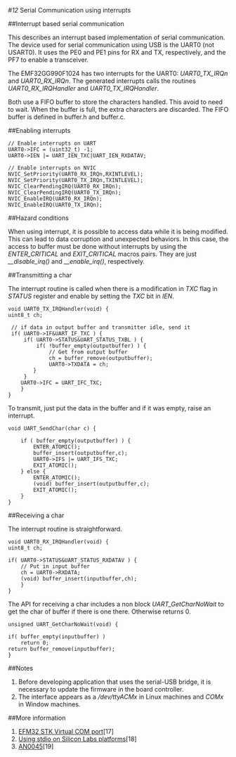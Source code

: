#*12* Serial Communication using interrupts


##Interrupt based serial communication

This describes an interrupt based implementation of serial communication. The device used for serial communication using USB is the UART0 (not USART0). It uses the PE0 and PE1 pins for RX and TX, respectively, and the PF7 to enable a transceiver.

The EMF32GG990F1024 has two interrupts for the UART0: *UART0_TX_IRQn* and *UART0_RX_IRQn*. The generated interrupts calls the routines *UART0_RX_IRQHandler* and *UART0_TX_IRQHandler*.

Both use a FIFO buffer to store the characters handled. This avoid to need to wait. When the buffer is full, the extra characters are discarded. The FIFO buffer is defined in buffer.h and buffer.c.

##Enabling interrupts

	// Enable interrupts on UART
    UART0->IFC = (uint32_t) -1;
    UART0->IEN |= UART_IEN_TXC|UART_IEN_RXDATAV;

    // Enable interrupts on NVIC
    NVIC_SetPriority(UART0_RX_IRQn,RXINTLEVEL);
    NVIC_SetPriority(UART0_TX_IRQn,TXINTLEVEL);
    NVIC_ClearPendingIRQ(UART0_RX_IRQn);
    NVIC_ClearPendingIRQ(UART0_TX_IRQn);
    NVIC_EnableIRQ(UART0_RX_IRQn);
    NVIC_EnableIRQ(UART0_TX_IRQn);

##Hazard conditions

When using interrupt, it is possible to access data while it is being modified. This can lead to data corruption and unexpected behaviors. In this case, the access to buffer must be done without interrupts by using the *ENTER_CRITICAL* and *EXIT_CRITICAL* macros pairs. They are just *__disable_irq()* and *__enable_irq()*, respectively.

##Transmitting a char

The interrupt routine is called when there is a modification in *TXC* flag in *STATUS* register and enable by setting the *TXC* bit in *IEN*.

    void UART0_TX_IRQHandler(void) {
    uint8_t ch;

     // if data in output buffer and transmitter idle, send it
     if( UART0->IF&UART_IF_TXC ) {
         if( UART0->STATUS&UART_STATUS_TXBL ) {
             if( !buffer_empty(outputbuffer) ) {
                 // Get from output buffer
                 ch = buffer_remove(outputbuffer);
                 UART0->TXDATA = ch;
            }
         }
        UART0->IFC = UART_IFC_TXC;
    	}
	}

To transmit, just put the data in the buffer and if it was empty, raise an interrupt.

    void UART_SendChar(char c) {

	    if ( buffer_empty(outputbuffer) ) {
			ENTER_ATOMIC();
		    buffer_insert(outputbuffer,c);
			UART0->IFS |= UART_IFS_TXC;
		    EXIT_ATOMIC();
	    } else {
			ENTER_ATOMIC();
		    (void) buffer_insert(outputbuffer,c);
		    EXIT_ATOMIC();
		}
	}

##Receiving a char

The interrupt routine is straightforward.

    void UART0_RX_IRQHandler(void) {
    uint8_t ch;

    if( UART0->STATUS&UART_STATUS_RXDATAV ) {
        // Put in input buffer
        ch = UART0->RXDATA;
        (void) buffer_insert(inputbuffer,ch);
        }
    }

The API for receiving a char includes a non block *UART_GetCharNoWait* to get the char of buffer if there is one there. Otherwise returns 0.

    unsigned UART_GetCharNoWait(void) {

    if( buffer_empty(inputbuffer) )
        return 0;
    return buffer_remove(inputbuffer);
    }

##Notes

1.  Before developing application that uses the serial-USB bridge, it is necessary to update the firmware in the board controller.
2.  The interface appears as a */dev/ttyACMx* in Linux machines and *COMx* in Window machines.

##More information

1.  [EFM32 STK Virtual COM port](https://www.silabs.com/community/mcu/32-bit/knowledge-base.entry.html/2015/07/06/efm32_stk_virtualco-aT2m)[17]
2.  [Using stdio on Silicon Labs platforms](https://os.mbed.com/teams/SiliconLabs/wiki/Using-stdio-on-Silicon-Labs-platforms)[18]
3.  [AN0045](http://www.silabs.com/Support%20Documents/TechnicalDocs/AN0045.pdf)[19]
